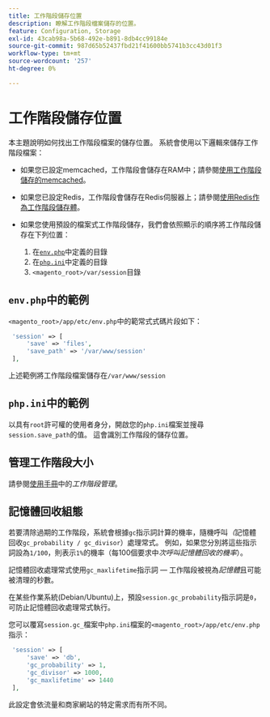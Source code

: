 ```yaml
---
title: 工作階段儲存位置
description: 瞭解工作階段檔案儲存的位置。
feature: Configuration, Storage
exl-id: 43cab98a-5b68-492e-b891-8db4cc99184e
source-git-commit: 987d65b52437fbd21f41600bb5741b3cc43d01f3
workflow-type: tm+mt
source-wordcount: '257'
ht-degree: 0%

---
```


# 工作階段儲存位置

本主題說明如何找出工作階段檔案的儲存位置。 系統會使用以下邏輯來儲存工作階段檔案：

- 如果您已設定memcached，工作階段會儲存在RAM中；請參閱[使用工作階段儲存的memcached](memcached.md)。
- 如果您已設定Redis，工作階段會儲存在Redis伺服器上；請參閱[使用Redis作為工作階段儲存體](../cache/redis-session.md)。
- 如果您使用預設的檔案式工作階段儲存，我們會依照顯示的順序將工作階段儲存在下列位置：

   1. 在[`env.php`](#example-in-envphp)中定義的目錄
   1. 在[`php.ini`](#example-in-phpini)中定義的目錄
   1. `<magento_root>/var/session`目錄

## `env.php`中的範例

`<magento_root>/app/etc/env.php`中的範常式式碼片段如下：

```php
 'session' => [
     'save' => 'files',
     'save_path' => '/var/www/session'
 ],
```

上述範例將工作階段檔案儲存在`/var/www/session`

## `php.ini`中的範例

以具有`root`許可權的使用者身分，開啟您的`php.ini`檔案並搜尋`session.save_path`的值。 這會識別工作階段的儲存位置。

## 管理工作階段大小

請參閱[使用手冊](https://experienceleague.adobe.com/zh-hant/docs/commerce-admin/systems/security/security-session-management)中的&#x200B;_工作階段管理_。

## 記憶體回收組態

若要清除過期的工作階段，系統會根據`gc`指示詞計算的機率，隨機呼叫&#x200B;_（_&#x200B;記憶體回收`gc_probability / gc_divisor`）處理常式。 例如，如果您分別將這些指示詞設為`1/100`，則表示`1%`的機率（每100個要求中&#x200B;_次呼叫記憶體回收的機率_）。

記憶體回收處理常式使用`gc_maxlifetime`指示詞 — 工作階段被視為&#x200B;_記憶體_&#x200B;且可能被清理的秒數。

在某些作業系統(Debian/Ubuntu)上，預設`session.gc_probability`指示詞是`0`，可防止記憶體回收處理常式執行。

您可以覆寫`session.gc_`檔案中`php.ini`檔案的`<magento_root>/app/etc/env.php`指示：

```php
 'session' => [
     'save' => 'db',
     'gc_probability' => 1,
     'gc_divisor' => 1000,
     'gc_maxlifetime' => 1440
 ],
```

此設定會依流量和商家網站的特定需求而有所不同。
